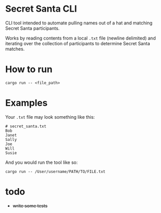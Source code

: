 # Secret Santa CLI
CLI tool intended to automate pulling names out of a hat and matching Secret Santa participants.

Works by reading contents from a local `.txt` file (newline delimited) and iterating over the collection of participants to determine Secret Santa matches.

# How to run
```
cargo run -- <file_path>
```

# Examples

Your `.txt` file may look something like this:
```
# secret_santa.txt
Bob
Janet
Sally
Joe
Will
Susie
```
And you would run the tool like so: 
```
cargo run -- /User/username/PATH/TO/FILE.txt
```

# todo
- ~~write some tests~~
